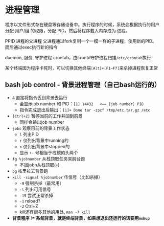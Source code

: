 # 进程管理

程序以文件形式存在硬盘等存储设备中。执行程序的时候，系统会根据执行的用户分配 用户/组 的权限，分配 PID，然后将程序载入内存成为 进程。

PPID 进程的父进程
父进程通过fork复制一个一模一样的子进程，使用新的PID。而后通过exec执行新的指令

daemon, 服务, 守护进程
crontab，由crontd守护进程扫描`/etc/crontab`执行

某个终端因为程序卡死时，可以切换其他终端`[Alt]+[F1~F7]`来杀掉进程恢复正常

## bash job control - 背景进程管理（自己bash运行的）

- `&` 直接将指令丢到背景去运行
  - 会显示job number 和 PID：`[1] 14432   <== [job number] PID`
  - 指令完成退出后输出：`[1]+ Done tar -zpcf /tmp/etc.tar.gz /etc`
- `[Ctrl+Z]` 暂停当前的工作并回到前景
  - 同样会输出job number
- `jobs` 观察目前的背景工作状态
  - `l` 列出PID
  - `r` 仅列出背景中running的
  - `s` 仅列出背景中stopped的
  - 显示 `+-` 号相当于栈顶的头两个
- `fg %jobnumber` 从栈顶取任务来前台跑
  - 不加jobn从栈顶取(`+`)
- `bg` 栈里拉去背景跑
- `kill -signal %jobnumber` 传信号（比如杀掉）
  - `-9` 强制杀掉（最常用）
  - `-l` 列出可用信号
  - `-15` 尝试正常杀掉
  - `-1` reload?
  - `-2` Ctrl+Z
  - kill还有很多其他的用处, `man -7 kill`
- **背景程序 != 系统背景，就是终端背景，如果想退出还运行的话要用`nohup`**